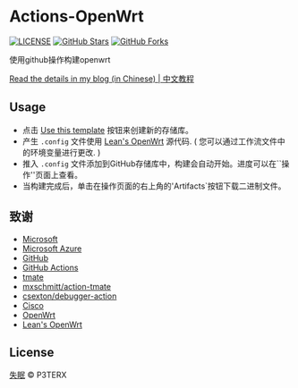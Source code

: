 # Actions-OpenWrt

[![LICENSE](https://img.shields.io/github/license/mashape/apistatus.svg?style=flat-square&label=LICENSE)](https://github.com/P3TERX/Actions-OpenWrt/blob/master/LICENSE)
[![GitHub Stars](https://img.shields.io/github/stars/P3TERX/Actions-OpenWrt.svg?style=flat-square&label=Stars&logo=github)](https://github.com/P3TERX/Actions-OpenWrt/stargazers)
[![GitHub Forks](https://img.shields.io/github/forks/P3TERX/Actions-OpenWrt.svg?style=flat-square&label=Forks&logo=github)](https://github.com/P3TERX/Actions-OpenWrt/fork)

使用github操作构建openwrt

[Read the details in my blog (in Chinese) | 中文教程](https://p3terx.com/archives/build-openwrt-with-github-actions.html)

## Usage

- 点击 [Use this template](https://github.com/P3TERX/Actions-OpenWrt/generate) 按钮来创建新的存储库。
- 产生 `.config` 文件使用 [Lean's OpenWrt](https://github.com/coolsnowwolf/lede) 源代码. ( 您可以通过工作流文件中的环境变量进行更改. )
- 推入 `.config` 文件添加到GitHub存储库中，构建会自动开始。进度可以在``操作''页面上查看。
- 当构建完成后，单击在操作页面的右上角的'Artifacts`按钮下载二进制文件。

## 致谢

- [Microsoft](https://www.microsoft.com)
- [Microsoft Azure](https://azure.microsoft.com)
- [GitHub](https://github.com)
- [GitHub Actions](https://github.com/features/actions)
- [tmate](https://github.com/tmate-io/tmate)
- [mxschmitt/action-tmate](https://github.com/mxschmitt/action-tmate)
- [csexton/debugger-action](https://github.com/csexton/debugger-action)
- [Cisco](https://www.cisco.com/)
- [OpenWrt](https://github.com/openwrt/openwrt)
- [Lean's OpenWrt](https://github.com/coolsnowwolf/lede)

## License

[失眠](https://github.com/1248429482/openwrt) © P3TERX

